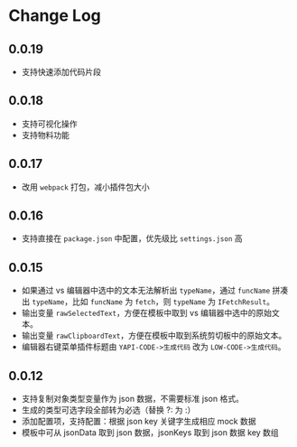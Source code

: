 # Change Log

## 0.0.19

- 支持快速添加代码片段

## 0.0.18

- 支持可视化操作
- 支持物料功能

## 0.0.17

- 改用 `webpack` 打包，减小插件包大小

## 0.0.16

- 支持直接在 `package.json` 中配置，优先级比 `settings.json` 高

## 0.0.15

- 如果通过 vs 编辑器中选中的文本无法解析出 `typeName`，通过 `funcName` 拼凑出 `typeName`，比如 `funcName` 为 `fetch`，则 `typeName` 为 `IFetchResult`。
- 输出变量 `rawSelectedText`，方便在模板中取到 vs 编辑器中选中的原始文本。
- 输出变量 `rawClipboardText`，方便在模板中取到系统剪切板中的原始文本。
- 编辑器右键菜单插件标题由 `YAPI-CODE->生成代码` 改为 `LOW-CODE->生成代码`。

## 0.0.12

- 支持复制对象类型变量作为 json 数据，不需要标准 json 格式。
- 生成的类型可选字段全部转为必选（替换 ?: 为 :）
- 添加配置项，支持配置：根据 json key 关键字生成相应 mock 数据
- 模板中可从 jsonData 取到 json 数据，jsonKeys 取到 json 数据 key 数组
